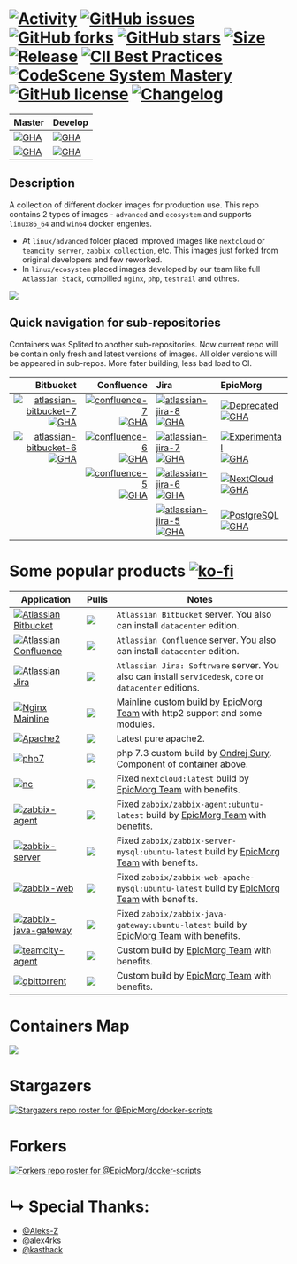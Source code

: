 #  [![Activity](https://img.shields.io/github/commit-activity/m/EpicMorg/docker-scripts?label=commits&style=flat-square)](https://github.com/EpicMorg/docker-scripts/commits) [![GitHub issues](https://img.shields.io/github/issues/EpicMorg/docker-scripts.svg?style=popout-square)](https://github.com/EpicMorg/docker-scripts/issues) [![GitHub forks](https://img.shields.io/github/forks/EpicMorg/docker-scripts.svg?style=popout-square)](https://github.com/EpicMorg/docker-scripts/network) [![GitHub stars](https://img.shields.io/github/stars/EpicMorg/docker-scripts.svg?style=popout-square)](https://github.com/EpicMorg/docker-scripts/stargazers)  [![Size](https://img.shields.io/github/repo-size/EpicMorg/docker-scripts?label=size&style=flat-square)](https://github.com/EpicMorg/docker-scripts/archive/master.zip) [![Release](https://img.shields.io/github/v/release/EpicMorg/docker-scripts?style=flat-square)](https://github.com/EpicMorg/docker-scripts/releases) [![CII Best Practices](https://bestpractices.coreinfrastructure.org/projects/3658/badge)](https://bestpractices.coreinfrastructure.org/projects/3658) [![CodeScene System Mastery](https://codescene.io/projects/6535/status-badges/system-mastery)](https://codescene.io/projects/6535) [![GitHub license](https://img.shields.io/github/license/EpicMorg/docker-scripts.svg?style=popout-square)](LICENSE.md) [![Changelog](https://img.shields.io/badge/Changelog-yellow.svg?style=popout-square)](CHANGELOG.md)

| Master | Develop | 
|:-------------|:-------------|
| [![GHA](https://img.shields.io/github/workflow/status/EpicMorg/docker-scripts/master-linux/master?label=build%20master-linux&style=flat-square)](https://github.com/EpicMorg/docker-scripts/actions?query=workflow%3Amaster-linux)   | [![GHA](https://img.shields.io/github/workflow/status/EpicMorg/docker-scripts/develop-linux/develop?label=build%20develop-linux&style=flat-square)](https://github.com/EpicMorg/docker-scripts/actions?query=workflow%3Adevelop-linux)
| [![GHA](https://img.shields.io/github/workflow/status/EpicMorg/docker-scripts/master-win32/master?label=build%20master-win32&style=flat-square)](https://github.com/EpicMorg/docker-scripts/actions?query=workflow%3Amaster-win32)   | [![GHA](https://img.shields.io/github/workflow/status/EpicMorg/docker-scripts/develop-win32/develop?label=build%20develop-win32&style=flat-square)](https://github.com/EpicMorg/docker-scripts/actions?query=workflow%3Adevelop-win32)

## Description
A collection of different docker images for production use. This repo contains 2 types of images - `advanced` and `ecosystem` and supports `linux86_64` and `win64` docker engenies.

* At `linux/advanced` folder placed improved images like `nextcloud` or `teamcity server`, `zabbix collection`, etc.  This images just forked from original developers and few reworked.
* In `linux/ecosystem` placed images developed by our team like full `Atlassian Stack`, compilled `nginx`, `php`, `testrail` and othres.

![](https://raw.githubusercontent.com/EpicMorg/docker-scripts/master/.github/logo.png)

## Quick navigation for sub-repositories
Containers was Splited to another sub-repositories. Now current repo will be contain only fresh and latest versions of images. All older versions will be appeared in sub-repos. More fater building, less bad load to CI.
  
| Bitbucket | Confluence | Jira | EpicMorg |
|-------------:|-------------:|:-------------|:-------------|
| [![atlassian-bitbucket-7](https://img.shields.io/badge/Atlassian-Bitbucket%207-brightgreen?style=popout-square)](https://github.com/EpicMorg/docker-scripts/tree/master/atlassian/bitbucket/7) [![GHA](https://img.shields.io/github/workflow/status/EpicMorg/docker-scripts/master/master?label=build%20master&style=flat-square)](https://github.com/EpicMorg/docker-scripts/actions?query=workflow%3Amaster)   | [![confluence-7](https://img.shields.io/badge/Atlassian-Confluence%207-brightgreen?style=popout-square)](https://github.com/EpicMorg/docker-scripts/tree/master/atlassian/confluence/7) [![GHA](https://img.shields.io/github/workflow/status/EpicMorg/docker-scripts/master/master?label=build%20master&style=flat-square)](https://github.com/EpicMorg/docker-scripts/actions?query=workflow%3Amaster)   | [![atlassian-jira-8](https://img.shields.io/badge/Atlassian-Jira%208-brightgreen?style=popout-square)](https://github.com/EpicMorg/docker-scripts/tree/master/atlassian/jira/8) [![GHA](https://img.shields.io/github/workflow/status/EpicMorg/docker-scripts/master/master?label=build%20master&style=flat-square)](https://github.com/EpicMorg/docker-scripts/actions?query=workflow%3Amaster)   |  [![Deprecated](https://img.shields.io/badge/EpicMorg-Deprecated-red?style=popout-square)](https://github.com/EpicMorgVault/docker-deprecated-images) [![GHA](https://img.shields.io/badge/build-none-lightgrey?style=flat-square)](https://github.com/EpicMorgVault/docker-deprecated-images) |
| [![atlassian-bitbucket-6](https://img.shields.io/badge/Atlassian-Bitbucket%206-brightgreen?style=popout-square)](https://github.com/EpicMorg/docker-scripts/tree/master/atlassian/bitbucket/6) [![GHA](https://img.shields.io/github/workflow/status/EpicMorg/docker-scripts/master/master?label=build%20master&style=flat-square)](https://github.com/EpicMorg/docker-scripts/actions?query=workflow%3Amaster)   | [![confluence-6](https://img.shields.io/badge/Atlassian-Confluence%206-yellow?style=popout-square)](https://github.com/EpicMorg/docker-scripts/tree/master/atlassian/confluence/6) [![GHA](https://img.shields.io/github/workflow/status/EpicMorg/docker-scripts/master/master?label=build%20master&style=flat-square)](https://github.com/EpicMorg/docker-scripts/actions?query=workflow%3Amaster) | [![atlassian-jira-7](https://img.shields.io/badge/Atlassian-Jira%207-yellow?style=popout-square)](https://github.com/EpicMorg/docker-scripts/tree/master/atlassian/jira/7) [![GHA](https://img.shields.io/github/workflow/status/EpicMorg/docker-scripts/master/master?label=build%20master&style=flat-square)](https://github.com/EpicMorg/docker-scripts/actions?query=workflow%3Amaster) | [![Experimental](https://img.shields.io/badge/EpicMorg-Experimental-orange?style=popout-square)](https://github.com/EpicMorgVault/docker-experimental-images) [![GHA](https://img.shields.io/github/workflow/status/EpicMorg/docker-scripts/testing/testing?label=build%20testing&style=flat-square)](https://github.com/EpicMorg/docker-scripts/actions?query=workflow%3Atesting) |
| ` ` | [![confluence-5](https://img.shields.io/badge/Atlassian-Confluence%205-orange?style=popout-square)](https://github.com/EpicMorg/docker-scripts/tree/master/atlassian/confluence/5) [![GHA](https://img.shields.io/github/workflow/status/EpicMorg/docker-scripts/master/master?label=build%20master&style=flat-square)](https://github.com/EpicMorg/docker-scripts/actions?query=workflow%3Amaster) | [![atlassian-jira-6](https://img.shields.io/badge/Atlassian-Jira%206-orange?style=popout-square)](https://github.com/EpicMorg/docker-scripts/tree/master/atlassian/jira/6) [![GHA](https://img.shields.io/github/workflow/status/EpicMorg/docker-scripts/master/master?label=build%20master&style=flat-square)](https://github.com/EpicMorg/docker-scripts/actions?query=workflow%3Amaster)  | [![NextCloud](https://img.shields.io/badge/EpicMorg-NextCloud%20Backports-yellow?style=popout-square)](https://github.com/EpicMorg/docker-scripts/tree/master/nextcloud) [![GHA](https://img.shields.io/github/workflow/status/EpicMorg/docker-scripts/master/master?label=build%20master&style=flat-square)](https://github.com/EpicMorg/docker-scripts/actions?query=workflow%3Amaster) |
| ` ` | ` ` | [![atlassian-jira-5](https://img.shields.io/badge/Atlassian-Jira%205-red?style=popout-square)](https://github.com/EpicMorg/docker-scripts/tree/master/atlassian/jira/5) [![GHA](https://img.shields.io/github/workflow/status/EpicMorg/docker-scripts/master/master?label=build%20master&style=flat-square)](https://github.com/EpicMorg/docker-scripts/actions?query=workflow%3Amaster) | [![PostgreSQL](https://img.shields.io/badge/EpicMorg-PostgreSQL%20Backports-yellow?style=popout-square)](https://github.com/EpicMorg/docker-scripts/tree/master/postgres) [![GHA](https://img.shields.io/github/workflow/status/EpicMorg/docker-scripts/master/master?label=build%20master&style=flat-square)](https://github.com/EpicMorg/docker-scripts/actions?query=workflow%3Amaster) | |
 
# Some popular products  [![ko-fi](https://www.ko-fi.com/img/githubbutton_sm.svg)](https://ko-fi.com/B0B81CUI4)

| Application   | Pulls | Notes
| ------  | ------ | ------
| [![Atlassian Bitbucket](https://img.shields.io/badge/Atlassian%20Bitbucket--brightgreen.svg?style=popout-square)](https://www.atlassian.com/software/bitbucket/download) | [![](https://img.shields.io/docker/pulls/epicmorg/bitbucket.svg?style=popout-square)](https://hub.docker.com/r/epicmorg/bitbucket/) | `Atlassian Bitbucket` server. You also can install `datacenter` edition.
| [![Atlassian Confluence](https://img.shields.io/badge/Atlassian%20Confluence--brightgreen.svg?style=popout-square)](https://www.atlassian.com/software/confluence/download) |   [![](https://img.shields.io/docker/pulls/epicmorg/confluence.svg?style=popout-square)](https://hub.docker.com/r/epicmorg/confluence/) | `Atlassian Confluence` server. You also can install `datacenter` edition.
| [![Atlassian Jira](https://img.shields.io/badge/Atlassian%20Jira--brightgreen.svg?style=popout-square)](https://www.atlassian.com/software/jira/download) | [![](https://img.shields.io/docker/pulls/epicmorg/jira.svg?style=popout-square)](https://hub.docker.com/r/epicmorg/jira/) | `Atlassian Jira: Softrware` server.  You also can install `servicedesk`, `core` or `datacenter` editions.
| [![Nginx Mainline](https://img.shields.io/badge/Nginx--brightgreen.svg?style=popout-square)](https://nginx.org/en/download.html) |   [![](https://img.shields.io/docker/pulls/epicmorg/nginx.svg?style=popout-square)](https://hub.docker.com/r/epicmorg/nginx/) | Mainline custom build by [EpicMorg Team](https://github.com/EpicMorg) with http2 support and some modules.
| [![Apache2](https://img.shields.io/badge/Apache2--brightgreen.svg?style=popout-square)](https://deb.sury.org/)  |  [![](https://img.shields.io/docker/pulls/epicmorg/apache2.svg?style=popout-square)](https://hub.docker.com/r/epicmorg/apache2/ ) | Latest pure apache2.
| [![php7](https://img.shields.io/badge/php7--brightgreen.svg?style=popout-square)](https://deb.sury.org/) | [![](https://img.shields.io/docker/pulls/epicmorg/apache2.svg?style=popout-square)](https://hub.docker.com/r/epicmorg/apache2/ ) |  php 7.3 custom build by [Ondrej Sury](https://launchpad.net/~ondrej). Component of container above.
| [![nc](https://img.shields.io/badge/NextCloud--brightgreen.svg?style=popout-square)](https://hub.docker.com/_/nextcloud)  |  [![](https://img.shields.io/docker/pulls/epicmorg/nextcloud.svg?style=popout-square)](https://hub.docker.com/r/epicmorg/nextcloud/ ) | Fixed `nextcloud:latest` build by [EpicMorg Team](https://github.com/EpicMorg) with benefits.
| [![zabbix-agent](https://img.shields.io/badge/Zabbix%20Agent--brightgreen.svg?style=popout-square)](https://github.com/zabbix/zabbix-docker)  | [![](https://img.shields.io/docker/pulls/epicmorg/zabbix-agent.svg?style=popout-square)](https://hub.docker.com/r/epicmorg/zabbix-agent/ ) | Fixed `zabbix/zabbix-agent:ubuntu-latest` build by [EpicMorg Team](https://github.com/EpicMorg) with benefits.
| [![zabbix-server](https://img.shields.io/badge/Zabbix%20Server--brightgreen.svg?style=popout-square)](https://github.com/zabbix/zabbix-docker)  | [![](https://img.shields.io/docker/pulls/epicmorg/zabbix-server-mysql.svg?style=popout-square)](https://hub.docker.com/r/epicmorg/zabbix-server-mysql/ ) | Fixed `zabbix/zabbix-server-mysql:ubuntu-latest` build by [EpicMorg Team](https://github.com/EpicMorg) with benefits.
| [![zabbix-web](https://img.shields.io/badge/Zabbix%20Web--brightgreen.svg?style=popout-square)](https://github.com/zabbix/zabbix-docker)  | [![](https://img.shields.io/docker/pulls/epicmorg/zabbix-web-apache-mysql.svg?style=popout-square)](https://hub.docker.com/r/epicmorg/zabbix-web-apache-mysql/ ) | Fixed `zabbix/zabbix-web-apache-mysql:ubuntu-latest` build by [EpicMorg Team](https://github.com/EpicMorg) with benefits.
| [![zabbix-java-gateway](https://img.shields.io/badge/Zabbix%20JavaGW--brightgreen.svg?style=popout-square)](https://github.com/zabbix/zabbix-docker)  | [![](https://img.shields.io/docker/pulls/epicmorg/zabbix-java-gateway.svg?style=popout-square)](https://hub.docker.com/r/epicmorg/zabbix-java-gateway/ ) | Fixed `zabbix/zabbix-java-gateway:ubuntu-latest` build by [EpicMorg Team](https://github.com/EpicMorg) with benefits.
| [![teamcity-agent](https://img.shields.io/badge/TeamCity%20Agent--brightgreen.svg?style=popout-square)](https://github.com/JetBrains/teamcity-docker-agent)  | [![](https://img.shields.io/docker/pulls/epicmorg/teamcity-agent.svg?style=popout-square)](https://hub.docker.com/r/epicmorg/teamcity-agent/ ) | Custom build by [EpicMorg Team](https://github.com/EpicMorg) with benefits.
| [![qbittorrent](https://img.shields.io/badge/qBittorrent--brightgreen.svg?style=popout-square)](https://github.com/qbittorrent/qBittorrent)  | [![](https://img.shields.io/docker/pulls/epicmorg/qbittorrent.svg?style=popout-square)](https://hub.docker.com/r/epicmorg/qbittorrent/ ) | Custom build by [EpicMorg Team](https://github.com/EpicMorg) with benefits.

# Containers Map

![](https://raw.githubusercontent.com/EpicMorg/docker-scripts/master/.github/docker-scripts.png)

# Stargazers
[![Stargazers repo roster for @EpicMorg/docker-scripts](https://reporoster.com/stars/dark/EpicMorg/docker-scripts)](https://github.com/EpicMorg/docker-scripts/stargazers)

# Forkers
[![Forkers repo roster for @EpicMorg/docker-scripts](https://reporoster.com/forks/dark/EpicMorg/docker-scripts)](https://github.com/EpicMorg/docker-scripts/network/members)

# &#8627; Special Thanks:

* [@Aleks-Z](https://github.com/Aleks-Z)
* [@alex4rks](https://github.com/alex4rks)
* [@kasthack](https://github.com/kasthack)
